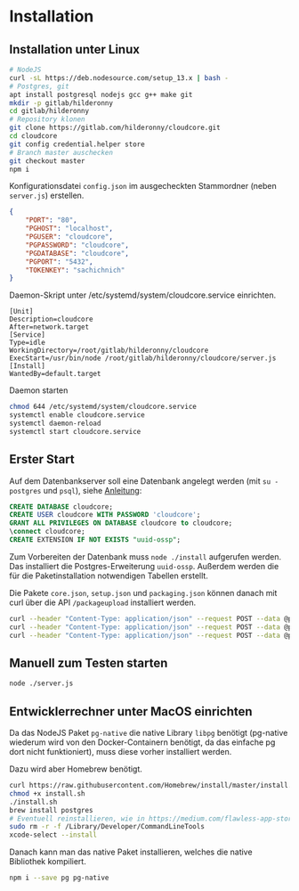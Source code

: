 # Installation

## Installation unter Linux

```sh
# NodeJS
curl -sL https://deb.nodesource.com/setup_13.x | bash -
# Postgres, git
apt install postgresql nodejs gcc g++ make git
mkdir -p gitlab/hilderonny
cd gitlab/hilderonny
# Repository klonen
git clone https://gitlab.com/hilderonny/cloudcore.git
cd cloudcore
git config credential.helper store
# Branch master auschecken
git checkout master
npm i
```

Konfigurationsdatei `config.json` im ausgecheckten Stammordner (neben `server.js`) erstellen.

```json
{
    "PORT": "80",
    "PGHOST": "localhost",
    "PGUSER": "cloudcore",
    "PGPASSWORD": "cloudcore",
    "PGDATABASE": "cloudcore",
    "PGPORT": "5432",
    "TOKENKEY": "sachichnich"
}
```

Daemon-Skript unter /etc/systemd/system/cloudcore.service einrichten.

```
[Unit]
Description=cloudcore
After=network.target
[Service]
Type=idle
WorkingDirectory=/root/gitlab/hilderonny/cloudcore
ExecStart=/usr/bin/node /root/gitlab/hilderonny/cloudcore/server.js
[Install]
WantedBy=default.target
```

Daemon starten

```sh
chmod 644 /etc/systemd/system/cloudcore.service
systemctl enable cloudcore.service
systemctl daemon-reload
systemctl start cloudcore.service
```

## Erster Start

Auf dem Datenbankserver soll eine Datenbank angelegt werden (mit `su - postgres` und `psql`), siehe [Anleitung](https://medium.com/@mohammedhammoud/postgresql-create-user-create-database-grant-privileges-access-aabb2507c0aa):

```sql
CREATE DATABASE cloudcore;
CREATE USER cloudcore WITH PASSWORD 'cloudcore';
GRANT ALL PRIVILEGES ON DATABASE cloudcore to cloudcore;
\connect cloudcore;
CREATE EXTENSION IF NOT EXISTS "uuid-ossp";
```

Zum Vorbereiten der Datenbank muss `node ./install` aufgerufen werden. Das installiert die Postgres-Erweiterung `uuid-ossp`. Außerdem werden die für die Paketinstallation notwendigen Tabellen erstellt.

Die Pakete `core.json`, `setup.json` und `packaging.json` können danach mit curl über die API `/packageupload` installiert werden.

```sh
curl --header "Content-Type: application/json" --request POST --data @packages/core.json http://localhost/packageupload/
curl --header "Content-Type: application/json" --request POST --data @packages/setup.json http://localhost/packageupload/
curl --header "Content-Type: application/json" --request POST --data @packages/packaging.json http://localhost/packageupload/
```

## Manuell zum Testen starten

```sh
node ./server.js
```

## Entwicklerrechner unter MacOS einrichten

Da das NodeJS Paket `pg-native` die native Library `libpg` benötigt (pg-native wiederum wird von den Docker-Containern benötigt, da das einfache pg dort nicht funktioniert), muss diese vorher installiert werden.

Dazu wird aber Homebrew benötigt.

```sh
curl https://raw.githubusercontent.com/Homebrew/install/master/install.sh > install.sh
chmod +x install.sh
./install.sh
brew install postgres
# Eventuell reinstallieren, wie in https://medium.com/flawless-app-stories/gyp-no-xcode-or-clt-version-detected-macos-catalina-anansewaa-38b536389e8d
sudo rm -r -f /Library/Developer/CommandLineTools
xcode-select --install
```

Danach kann man das native Paket installieren, welches die native Bibliothek kompiliert.

```sh
npm i --save pg pg-native
```
